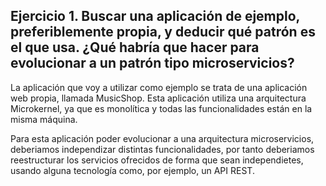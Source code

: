 ## Ejercicio 1. Buscar una aplicación de ejemplo, preferiblemente propia, y deducir qué patrón es el que usa. ¿Qué habría que hacer para evolucionar a un patrón tipo microservicios?

La aplicación que voy a utilizar como ejemplo se trata de una aplicación web propia, llamada MusicShop. Esta aplicación utiliza una arquitectura Microkernel, ya que es monolítica y todas las funcionalidades están en la misma máquina.

Para esta aplicación poder evolucionar a una arquitectura microservicios, deberiamos independizar distintas funcionalidades, por tanto deberiamos reestructurar los servicios ofrecidos de forma que sean independietes, usando alguna tecnología como, por ejemplo, un API REST.
